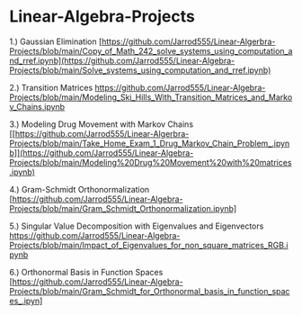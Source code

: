 # Linear-Algebra-Projects

1.) Gaussian Elimination 
[https://github.com/Jarrod555/Linear-Algerbra-Projects/blob/main/Copy_of_Math_242_solve_systems_using_computation_and_rref.ipynb](https://github.com/Jarrod555/Linear-Algebra-Projects/blob/main/Solve_systems_using_computation_and_rref.ipynb)

2.) Transition Matrices
https://github.com/Jarrod555/Linear-Algebra-Projects/blob/main/Modeling_Ski_Hills_With_Transition_Matrices_and_Markov_Chains.ipynb

3.) Modeling Drug Movement with Markov Chains
[[https://github.com/Jarrod555/Linear-Algerbra-Projects/blob/main/Take_Home_Exam_1_Drug_Markov_Chain_Problem_.ipynb]](https://github.com/Jarrod555/Linear-Algebra-Projects/blob/main/Modeling%20Drug%20Movement%20with%20matrices.ipynb)

4.) Gram-Schmidt Orthonormalization 
[https://github.com/Jarrod555/Linear-Algebra-Projects/blob/main/Gram_Schmidt_Orthonormalization.ipynb]

5.) Singular Value Decomposition with Eigenvalues and Eigenvectors 
https://github.com/Jarrod555/Linear-Algebra-Projects/blob/main/Impact_of_Eigenvalues_for_non_square_matrices_RGB.ipynb

6.) Orthonormal Basis in Function Spaces
[https://github.com/Jarrod555/Linear-Algebra-Projects/blob/main/Gram_Schmidt_for_Orthonormal_basis_in_function_spaces_.ipyn]
